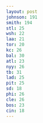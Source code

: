 ```yaml
---
layout: post
johnson: 191
smith: 194
stl: 25
wsh: 22
laa: 21
tor: 20
kc: 26
bal: 30
atl: 23
nyy: 26
tb: 31
lad: 25
pit: 25
sd: 18
phi: 26
cle: 26
bos: 23
cin: 18
---
```

